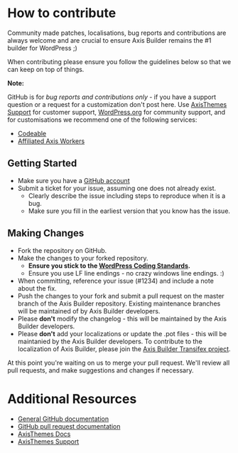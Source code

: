 # How to contribute

Community made patches, localisations, bug reports and contributions are always welcome and are crucial to ensure Axis Builder remains the #1 builder for WordPress ;)

When contributing please ensure you follow the guidelines below so that we can keep on top of things.

__Note:__

GitHub is for *bug reports and contributions only* - if you have a support question or a request for a customization don't post here. Use [AxisThemes Support](http://support.axisthemes.com) for customer support, [WordPress.org](http://wordpress.org/support/plugin/axisbuilder) for community support, and for customisations we recommend one of the following services:

- [Codeable](https://codeable.io/)
- [Affiliated Axis Workers](http://axisthemes.com/affiliated-axis-workers/)

## Getting Started

* Make sure you have a [GitHub account](https://github.com/signup/free)
* Submit a ticket for your issue, assuming one does not already exist.
  * Clearly describe the issue including steps to reproduce when it is a bug.
  * Make sure you fill in the earliest version that you know has the issue.

## Making Changes

* Fork the repository on GitHub.
* Make the changes to your forked repository.
  * **Ensure you stick to the [WordPress Coding Standards](http://make.wordpress.org/core/handbook/coding-standards/php/).**
  * Ensure you use LF line endings - no crazy windows line endings. :)
* When committing, reference your issue (#1234) and include a note about the fix.
* Push the changes to your fork and submit a pull request on the master branch of the Axis Builder repository. Existing maintenance branches will be maintained of by Axis Builder developers.
* Please **don't** modify the changelog - this will be maintained by the Axis Builder developers.
* Please **don't** add your localizations or update the .pot files - this will be maintanied by the Axis Builder developers. To contribute to the localization of Axis Builder, please join the [Axis Builder Transifex project](https://www.transifex.com/projects/p/axisbuilder/).

At this point you're waiting on us to merge your pull request. We'll review all pull requests, and make suggestions and changes if necessary.

# Additional Resources

* [General GitHub documentation](http://help.github.com/)
* [GitHub pull request documentation](http://help.github.com/send-pull-requests/)
* [AxisThemes Docs](http://docs.axisthemes.com/)
* [AxisThemes Support](http://support.axisthemes.com)
